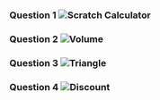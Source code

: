 ### Question 1 ![Scratch Calculator](https://github.com/layyana-junaid/PFFall23/assets/142867946/89b68735-1805-46c0-996d-711be917b48a)
### Question 2 ![Volume](https://github.com/layyana-junaid/PFFall23/assets/142867946/d5fb00a3-74bd-4540-9230-c1c07dfa548f)
### Question 3 ![Triangle](https://github.com/layyana-junaid/PFFall23/assets/142867946/3cbee04a-ccc9-410d-b358-132a479c4d7c)
### Question 4 ![Discount](https://github.com/layyana-junaid/PFFall23/assets/142867946/b6db7785-9d2c-49df-a768-298fcaeaa7a2)


